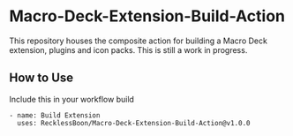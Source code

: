 # Macro-Deck-Extension-Build-Action
This repository houses the composite action for building a Macro Deck extension, plugins and icon packs. This is still a work in progress.

## How to Use
Include this in your workflow build
```
- name: Build Extension
  uses: RecklessBoon/Macro-Deck-Extension-Build-Action@v1.0.0
```
